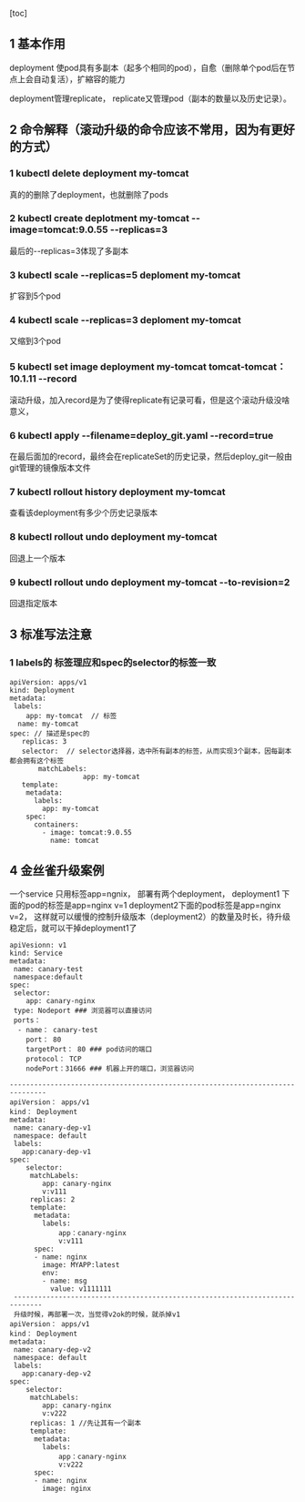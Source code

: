 [toc]

## 1 基本作用

deployment 使pod具有多副本（起多个相同的pod），自愈（删除单个pod后在节点上会自动复活），扩縮容的能力

deployment管理replicate， replicate又管理pod（副本的数量以及历史记录）。



## 2 命令解释（滚动升级的命令应该不常用，因为有更好的方式）

### 1 kubectl delete deployment my-tomcat

真的的删除了deployment，也就删除了pods

### 2 kubectl create deplotment my-tomcat --image=tomcat:9.0.55 --replicas=3

最后的--replicas=3体现了多副本

### 3 kubectl scale --replicas=5 deploment my-tomcat

扩容到5个pod

### 4 kubectl scale --replicas=3 deploment my-tomcat 

又缩到3个pod 

### 5 kubectl set image deployment my-tomcat tomcat-tomcat：10.1.11 --record

滚动升级，加入record是为了使得replicate有记录可看，但是这个滚动升级没啥意义，

### 6 kubectl apply --filename=deploy_git.yaml --record=true

在最后面加的record，最终会在replicateSet的历史记录，然后deploy_git一般由git管理的镜像版本文件

### 7 kubectl rollout history deployment my-tomcat

查看该deployment有多少个历史记录版本

### 8 kubectl rollout undo deployment my-tomcat

回退上一个版本

### 9 kubectl rollout undo deployment my-tomcat --to-revision=2

回退指定版本

## 3 标准写法注意

### 1 labels的 标签理应和spec的selector的标签一致

```
apiVersion: apps/v1
kind: Deployment
metadata:
 labels:   
    app: my-tomcat  // 标签
  name: my-tomcat
spec: // 描述是spec的
   replicas: 3
   selector:  // selector选择器，选中所有副本的标签，从而实现3个副本，因每副本都会拥有这个标签
       matchLabels:
                  app: my-tomcat
   template:
    metadata:
      labels:
    	app: my-tomcat
    spec:
      containers:
        - image: tomcat:9.0.55
          name: tomcat     	

```

## 4 金丝雀升级案例

一个service 只用标签app=ngnix， 部署有两个deployment，  deployment1 下面的pod的标签是app=nginx v=1 deployment2下面的pod标签是app=nginx v=2，
这样就可以缓慢的控制升级版本（deployment2）的数量及时长，待升级稳定后，就可以干掉deployment1了

```
apiVesionn: v1
kind: Service
metadata:
 name: canary-test
 namespace:default
spec:
 selector:
 	app: canary-nginx
 type: Nodeport ### 浏览器可以直接访问
 ports：
  - name： canary-test
    port： 80
    targetPort： 80 ### pod访问的端口
    protocol： TCP
    nodePort：31666 ### 机器上开的端口，浏览器访问
    
-------------------------------------------------------------------------------    
apiVersion： apps/v1
kind： Deployment
metadata:
 name: canary-dep-v1
 namespace: default
 labels:
   app:canary-dep-v1
spec:
	selector:
	 matchLabels:
	 	app: canary-nginx
	 	v:v111
	 replicas: 2
     template:
      metadata:
      	labels:
      		app：canary-nginx
      		v:v111
      spec:
      - name: nginx
        image: MYAPP:latest
        env:
        - name: msg
          value: v1111111
 -----------------------------------------------------------------------------
 升级时候，再部署一次，当觉得v2ok的时候，就杀掉v1
apiVersion： apps/v1
kind： Deployment
metadata:
 name: canary-dep-v2
 namespace: default
 labels:
   app:canary-dep-v2
spec:
	selector:
	 matchLabels:
	 	app: canary-nginx
	 	v:v222
	 replicas: 1 //先让其有一个副本
     template:
      metadata:
      	labels:
      		app：canary-nginx
      		v:v222
      spec:
      - name: nginx
        image: nginx
 
 
```

